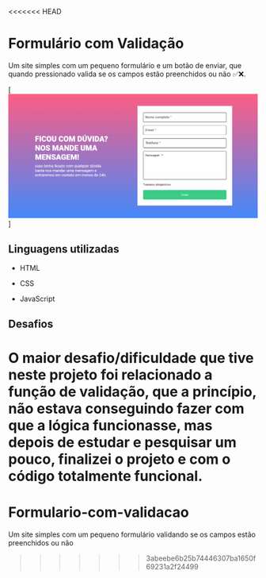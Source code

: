 <<<<<<< HEAD
# Formulário com Validação

Um site simples com um pequeno formulário e um botão de enviar, que quando pressionado valida se os campos estão preenchidos ou não ✅❌.

[<img src="./gif-formulario.gif">]

## Linguagens utilizadas

- HTML

- CSS

- JavaScript

## Desafios

O maior desafio/dificuldade que tive neste projeto foi relacionado a função de validação, que a princípio, não estava conseguindo fazer com que a lógica funcionasse, mas depois de estudar e pesquisar um pouco, finalizei o projeto e com o código totalmente funcional.
=======
# Formulario-com-validacao
Um site simples com um pequeno formulário validando se os campos estão preenchidos ou não
>>>>>>> 3abeebe6b25b74446307ba1650f69231a2f24499
